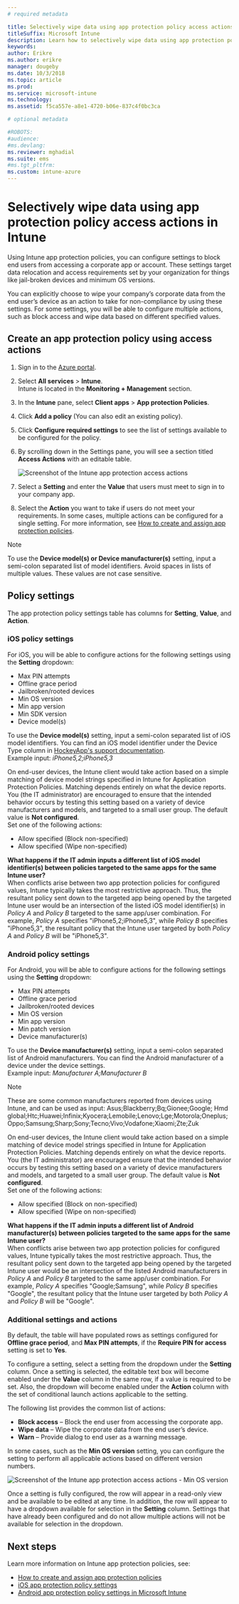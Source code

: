 ```yaml
---
# required metadata

title: Selectively wipe data using app protection policy access actions
titleSuffix: Microsoft Intune
description: Learn how to selectively wipe data using app protection policy access actions in Microsoft Intune.
keywords:
author: Erikre
ms.author: erikre
manager: dougeby
ms.date: 10/3/2018
ms.topic: article
ms.prod:
ms.service: microsoft-intune
ms.technology:
ms.assetid: f5ca557e-a8e1-4720-b06e-837c4f0bc3ca

# optional metadata

#ROBOTS:
#audience:
#ms.devlang:
ms.reviewer: mghadial
ms.suite: ems
#ms.tgt_pltfrm:
ms.custom: intune-azure
---
```


# Selectively wipe data using app protection policy access actions in Intune

Using Intune app protection policies, you can configure settings to block end users from accessing a corporate app or account. These settings target data relocation and access requirements set by your organization for things like jail-broken devices and minimum OS versions.
 
You can explicitly choose to wipe your company’s corporate data from the end user’s device as an action to take for non-compliance by using these settings. For some settings, you will be able to configure multiple actions, such as block access and wipe data based on different specified values.

## Create an app protection policy using access actions

1. Sign in to the [Azure portal](https://portal.azure.com).
2. Select **All services** > **Intune**.  
    Intune is located in the **Monitoring + Management** section.
3. In the **Intune** pane, select **Client apps** > **App protection Policies**.
4. Click **Add a policy** (You can also edit an existing policy). 
5. Click **Configure required settings** to see the list of settings available to be configured for the policy. 
6. By scrolling down in the Settings pane, you will see a section titled **Access Actions** with an editable table.

    ![Screenshot of the Intune app protection access actions](./media/apps-selective-wipe-access-actions01.png)

7. Select a **Setting** and enter the **Value** that users must meet to sign in to your company app. 
8. Select the **Action** you want to take if users do not meet your requirements. In some cases, multiple actions can be configured for a single setting. For more information, see [How to create and assign app protection policies](app-protection-policies.md).

>[!NOTE]
> To use the **Device model(s) or Device manufacturer(s)** setting, input a semi-colon separated list of model identifiers. Avoid spaces in lists of multiple values. These values are not case sensitive. 

## Policy settings 

The app protection policy settings table has columns for **Setting**, **Value**, and **Action**.

### iOS policy settings
For iOS, you will be able to configure actions for the following settings using the **Setting** dropdown:
-  Max PIN attempts
-  Offline grace period
-  Jailbroken/rooted devices
-  Min OS version
-  Min app version
-  Min SDK version
-  Device model(s)

To use the **Device model(s)** setting, input a semi-colon separated list of iOS model identifiers. You can find an iOS model identifier under the Device Type column in [HockeyApp's support documentation](https://support.hockeyapp.net/kb/client-integration-ios-mac-os-x-tvos/ios-device-types).<br>
Example input: *iPhone5,2;iPhone5,3*

On end-user devices, the Intune client would take action based on a simple matching of device model strings specified in Intune for Application Protection Policies. Matching depends entirely on what the device reports. You (the IT administrator) are encouraged to ensure that the intended behavior occurs by testing this setting based on a variety of device manufacturers and models, and targeted to a small user group. The default value is **Not configured**.<br>
Set one of the following actions: 
- Allow specified (Block non-specified)
- Allow specified (Wipe non-specified)

**What happens if the IT admin inputs a different list of iOS model identifier(s) between policies targeted to the same apps for the same Intune user?**<br>
When conflicts arise between two app protection policies for configured values, Intune typically takes the most restrictive approach. Thus, the resultant policy sent down to the targeted app being opened by the targeted Intune user would be an intersection of the listed iOS model identifier(s) in *Policy A* and *Policy B* targeted to the same app/user combination. For example, *Policy A* specifies "iPhone5,2;iPhone5,3", while *Policy B* specifies "iPhone5,3", the resultant policy that the Intune user targeted by both *Policy A* and *Policy B* will be "iPhone5,3". 

### Android policy settings

For Android, you will be able to configure actions for the following settings using the **Setting** dropdown:
-  Max PIN attempts
-  Offline grace period
-  Jailbroken/rooted devices
-  Min OS version
-  Min app version
-  Min patch version
-  Device manufacturer(s)

To use the **Device manufacturer(s)** setting, input a semi-colon separated list of Android manufacturers. You can find the Android manufacturer of a device under the device settings.<br>
Example input: *Manufacturer A;Manufacturer B* 

>[!NOTE]
> These are some common manufacturers reported from devices using Intune, and can be used as input: Asus;Blackberry;Bq;Gionee;Google; Hmd global;Htc;Huawei;Infinix;Kyocera;Lemobile;Lenovo;Lge;Motorola;Oneplus;Oppo;Samsung;Sharp;Sony;Tecno;Vivo;Vodafone;Xiaomi;Zte;Zuk

On end-user devices, the Intune client would take action based on a simple matching of device model strings specified in Intune for Application Protection Policies. Matching depends entirely on what the device reports. You (the IT administrator) are encouraged ensure that the intended behavior occurs by testing this setting based on a variety of device manufacturers and models, and targeted to a small user group. The default value is **Not configured**.<br>
Set one of the following actions: 
- Allow specified (Block on non-specified)
- Allow specified (Wipe on non-specified)

**What happens if the IT admin inputs a different list of Android manufacturer(s) between policies targeted to the same apps for the same Intune user?**<br>
When conflicts arise between two app protection policies for configured values, Intune typically takes the most restrictive approach. Thus, the resultant policy sent down to the targeted app being opened by the targeted Intune user would be an intersection of the listed Android manufacturers in *Policy A* and *Policy B* targeted to the same app/user combination. For example, *Policy A* specifies "Google;Samsung", while *Policy B* specifies "Google", the resultant policy that the Intune user targeted by both *Policy A* and *Policy B* will be "Google". 

### Additional settings and actions 

By default, the table will have populated rows as settings configured for **Offline grace period**, and **Max PIN attempts**, if the **Require PIN for access** setting is set to **Yes**.
 
To configure a setting, select a setting from the dropdown under the **Setting** column. Once a setting is selected, the editable text box will become enabled under the **Value** column in the same row, if a value is required to be set. Also, the dropdown will become enabled under the **Action** column with the set of conditional launch actions applicable to the setting. 

The following list provides the common list of actions:
-  **Block access** – Block the end user from accessing the corporate app.
-  **Wipe data** – Wipe the corporate data from the end user’s device.
-  **Warn** – Provide dialog to end user as a warning message.

In some cases, such as the **Min OS version** setting, you can configure the setting to perform all applicable actions based on different version numbers. 

![Screenshot of the Intune app protection access actions - Min OS version](./media/apps-selective-wipe-access-actions05.png)

Once a setting is fully configured, the row will appear in a read-only view and be available to be edited at any time. In addition, the row will appear to have a dropdown available for selection in the **Setting** column. Settings that have already been configured and do not allow multiple actions will not be available for selection in the dropdown.

## Next steps

Learn more information on Intune app protection policies, see:
- [How to create and assign app protection policies](app-protection-policies.md)
- [iOS app protection policy settings](app-protection-policy-settings-ios.md)
- [Android app protection policy settings in Microsoft Intune](app-protection-policy-settings-android.md) 
